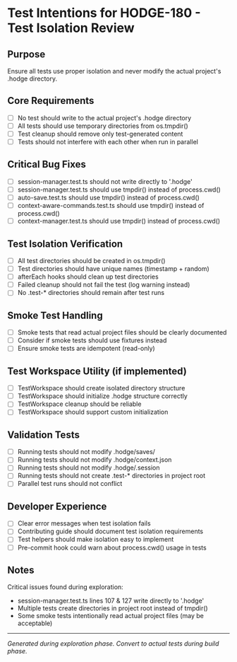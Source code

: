 # Test Intentions for HODGE-180 - Test Isolation Review

## Purpose
Ensure all tests use proper isolation and never modify the actual project's .hodge directory.

## Core Requirements
- [ ] No test should write to the actual project's .hodge directory
- [ ] All tests should use temporary directories from os.tmpdir()
- [ ] Test cleanup should remove only test-generated content
- [ ] Tests should not interfere with each other when run in parallel

## Critical Bug Fixes
- [ ] session-manager.test.ts should not write directly to '.hodge'
- [ ] session-manager.test.ts should use tmpdir() instead of process.cwd()
- [ ] auto-save.test.ts should use tmpdir() instead of process.cwd()
- [ ] context-aware-commands.test.ts should use tmpdir() instead of process.cwd()
- [ ] context-manager.test.ts should use tmpdir() instead of process.cwd()

## Test Isolation Verification
- [ ] All test directories should be created in os.tmpdir()
- [ ] Test directories should have unique names (timestamp + random)
- [ ] afterEach hooks should clean up test directories
- [ ] Failed cleanup should not fail the test (log warning instead)
- [ ] No .test-* directories should remain after test runs

## Smoke Test Handling
- [ ] Smoke tests that read actual project files should be clearly documented
- [ ] Consider if smoke tests should use fixtures instead
- [ ] Ensure smoke tests are idempotent (read-only)

## Test Workspace Utility (if implemented)
- [ ] TestWorkspace should create isolated directory structure
- [ ] TestWorkspace should initialize .hodge structure correctly
- [ ] TestWorkspace cleanup should be reliable
- [ ] TestWorkspace should support custom initialization

## Validation Tests
- [ ] Running tests should not modify .hodge/saves/
- [ ] Running tests should not modify .hodge/context.json
- [ ] Running tests should not modify .hodge/.session
- [ ] Running tests should not create .test-* directories in project root
- [ ] Parallel test runs should not conflict

## Developer Experience
- [ ] Clear error messages when test isolation fails
- [ ] Contributing guide should document test isolation requirements
- [ ] Test helpers should make isolation easy to implement
- [ ] Pre-commit hook could warn about process.cwd() usage in tests

## Notes
Critical issues found during exploration:
- session-manager.test.ts lines 107 & 127 write directly to '.hodge'
- Multiple tests create directories in project root instead of tmpdir()
- Some smoke tests intentionally read actual project files (may be acceptable)

---
*Generated during exploration phase. Convert to actual tests during build phase.*